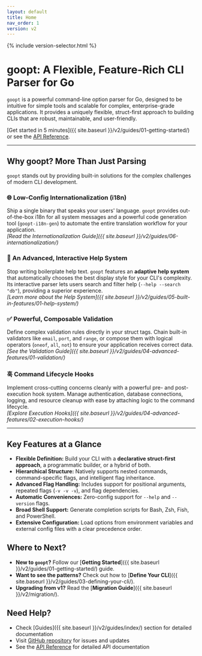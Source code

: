 ```yaml
---
layout: default
title: Home
nav_order: 1
version: v2
---
```


{% include version-selector.html %}

# goopt: A Flexible, Feature-Rich CLI Parser for Go

`goopt` is a powerful command-line option parser for Go, designed to be intuitive for simple tools and scalable for complex, enterprise-grade applications. It provides a uniquely flexible, struct-first approach to building CLIs that are robust, maintainable, and user-friendly.

[Get started in 5 minutes]({{ site.baseurl }}/v2/guides/01-getting-started/) or see the [API Reference](https://pkg.go.dev/github.com/napalu/goopt/v2).

---

## Why goopt? More Than Just Parsing

`goopt` stands out by providing built-in solutions for the complex challenges of modern CLI development.

### 🌐 Low-Config Internationalization (i18n)
Ship a single binary that speaks your users' language. `goopt` provides out-of-the-box i18n for all system messages and a powerful code generation tool (`goopt-i18n-gen`) to automate the entire translation workflow for your application.
<br/>*[Read the Internationalization Guide]({{ site.baseurl }}/v2/guides/06-internationalization/)*

### 🚀 An Advanced, Interactive Help System
Stop writing boilerplate help text. `goopt` features an **adaptive help system** that automatically chooses the best display style for your CLI's complexity. Its interactive parser lets users search and filter help (`--help --search "db"`), providing a superior experience.
<br/>*[Learn more about the Help System]({{ site.baseurl }}/v2/guides/05-built-in-features/01-help-system/)*

### ✅ Powerful, Composable Validation
Define complex validation rules directly in your struct tags. Chain built-in validators like `email`, `port`, and `range`, or compose them with logical operators (`oneof`, `all`, `not`) to ensure your application receives correct data.
<br/>*[See the Validation Guide]({{ site.baseurl }}/v2/guides/04-advanced-features/01-validation/)*

### 훅 Command Lifecycle Hooks
Implement cross-cutting concerns cleanly with a powerful pre- and post-execution hook system. Manage authentication, database connections, logging, and resource cleanup with ease by attaching logic to the command lifecycle.
<br/>*[Explore Execution Hooks]({{ site.baseurl }}/v2/guides/04-advanced-features/02-execution-hooks/)*

---

## Key Features at a Glance

*   **Flexible Definition:** Build your CLI with a **declarative struct-first approach**, a programmatic builder, or a hybrid of both.
*   **Hierarchical Structure:** Natively supports nested commands, command-specific flags, and intelligent flag inheritance.
*   **Advanced Flag Handling:** Includes support for positional arguments, repeated flags (`-v -v -v`), and flag dependencies.
*   **Automatic Conveniences:** Zero-config support for `--help` and `--version` flags.
*   **Broad Shell Support:** Generate completion scripts for Bash, Zsh, Fish, and PowerShell.
*   **Extensive Configuration:** Load options from environment variables and external config files with a clear precedence order.

## Where to Next?

*   **New to `goopt`?** Follow our [**Getting Started**]({{ site.baseurl }}/v2/guides/01-getting-started/) guide.
*   **Want to see the patterns?** Check out how to [**Define Your CLI**]({{ site.baseurl }}/v2/guides/03-defining-your-cli/).
*   **Upgrading from v1?** Read the [**Migration Guide**]({{ site.baseurl }}/v2/migration/).

## Need Help?

- Check [Guides]({{ site.baseurl }}/v2/guides/index/) section for detailed documentation
- Visit [GitHub repository](https://github.com/napalu/goopt/v2) for issues and updates
- See the [API Reference](https://pkg.go.dev/github.com/napalu/goopt/v2) for detailed API documentation
